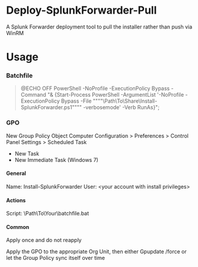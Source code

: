 # Deploy-SplunkForwarder-Pull
A Splunk Forwarder deployment tool to pull the installer rather than push via WinRM

# Usage
### Batchfile
> @ECHO OFF
> PowerShell -NoProfile -ExecutionPolicy Bypass -Command "& {Start-Process PowerShell -ArgumentList '-NoProfile -ExecutionPolicy Bypass -File """"\\Path\To\Share\Install-SplunkForwarder.ps1"""" -verbosemode' -Verb RunAs}";

### GPO
New Group Policy Object
Computer Configuration > Preferences > Control Panel Settings > Scheduled Task
- New Task
- New Immediate Task (Windows 7)

#### General
  Name: Install-SplunkForwarder
  User: <yourdomain>\<your account with install privileges>
#### Actions
  Script: \\Path\To\Your\batchfile.bat
#### Common
  Apply once and do not reapply
  
Apply the GPO to the appropriate Org Unit, then either Gpupdate /force or let the Group Policy sync itself over time
